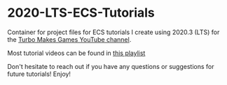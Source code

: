 # 2020-LTS-ECS-Tutorials
Container for project files for ECS tutorials I create using 2020.3 (LTS) for the [Turbo Makes Games YouTube channel](https://youtube.com/turbomakesgames).

Most tutorial videos can be found in [this playlist](https://youtube.com/playlist?list=PLgYNYeZLALscDwwujFSjgXJmdZb_wwYpJ)

Don't hesitate to reach out if you have any questions or suggestions for future tutorials! Enjoy!
